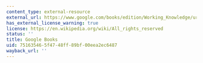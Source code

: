 ```yaml
---
content_type: external-resource
external_url: https://www.google.com/books/edition/Working_Knowledge/urKmxTXmyikC?hl=en&gbpv=1
has_external_license_warning: true
license: https://en.wikipedia.org/wiki/All_rights_reserved
status: ''
title: Google Books
uid: 75163546-5f47-48ff-89bf-00eea2ec6487
wayback_url: ''
---
```

